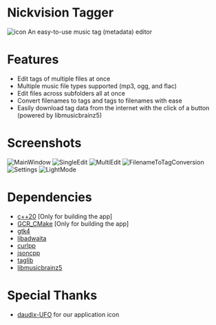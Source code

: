 # Nickvision Tagger
![icon](https://user-images.githubusercontent.com/17648453/170840456-58ae059f-10e3-44b2-aca7-f2be5d488ecf.svg)
An easy-to-use music tag (metadata) editor

# Features
- Edit tags of multiple files at once
- Multiple music file types supported (mp3, ogg, and flac)
- Edit files across subfolders all at once
- Convert filenames to tags and tags to filenames with ease
- Easily download tag data from the internet with the click of a button (powered by libmusicbrainz5)

# Screenshots
![MainWindow](https://user-images.githubusercontent.com/17648453/170810802-03d6fd19-3df1-4a4b-9710-791857eb58d0.png)
![SingleEdit](https://user-images.githubusercontent.com/17648453/170810806-bcf1be93-6423-4df5-9460-72cd04743d57.png)
![MultiEdit](https://user-images.githubusercontent.com/17648453/170810808-9b804478-fe51-4364-b744-aeb4a017a37c.png)
![FilenameToTagConversion](https://user-images.githubusercontent.com/17648453/170810816-406b65fd-7f37-4d11-b821-8e7a82ab9029.png)
![Settings](https://user-images.githubusercontent.com/17648453/170810823-6fe3baf0-2826-4ecf-8d30-c75a715095aa.png)
![LightMode](https://user-images.githubusercontent.com/17648453/170810825-b3fd1979-4e8f-4940-ace7-45943c1e80c2.png)

# Dependencies
- [c++20](https://en.cppreference.com/w/cpp/20) [Only for building the app]
- [GCR_CMake](https://github.com/Makman2/GCR_CMake) [Only for building the app]
- [gtk4](https://gtk.org/)
- [libadwaita](https://gnome.pages.gitlab.gnome.org/libadwaita/)
- [curlpp](http://www.curlpp.org/)
- [jsoncpp](https://github.com/open-source-parsers/jsoncpp)
- [taglib](https://taglib.org/)
- [libmusicbrainz5](https://musicbrainz.org/doc/libmusicbrainz)

# Special Thanks
- [daudix-UFO](https://github.com/daudix-UFO) for our application icon
